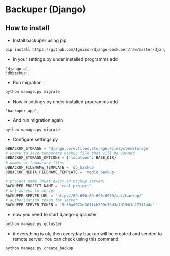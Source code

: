 # Backuper (Django)

## How to install

- Install backuper using pip
```sh
pip install https://github.com/Ignisor/django-backuper/raw/master/django-backuper-0.2.tar.gz
```

- In your settings.py under installed programms add
```
'django_q',
'dbbackup',
```

- Run migration
```sh
python manage.py migrate
```

- Now in settings.py under installed programms add
```
'backuper_app',
```

- And run migration again
```sh
python manage.py migrate
```

- Configure settings.py
```python
DBBACKUP_STORAGE = 'django.core.files.storage.FileSystemStorage'
# where to save temporary backup file that will be sended
DBBACKUP_STORAGE_OPTIONS = {'location': BASE_DIR}
# names of temporary files
DBBACKUP_FILENAME_TEMPLATE = 'db_backup'
DBBACKUP_MEDIA_FILENAME_TEMPLATE = 'media_backup'

# project name (must exist in backup server)
BACKUPER_PROJECT_NAME = 'cool_project'
# url-adress to server
BACKUPER_SERVER_URL = 'http://69.696.69.696:6969/api/backup/'
# authorisation token for server
BACKUPER_SERVER_TOKEN = '5c30a0072e361fcb599c58d3a7d1501e2731144a'
```

- now you need to start django-q qcluster
```sh
python manage.py qcluster
```

- if everything is ok, then everyday backup will be created and sended to remote server. You can check using this command.
```sh
python manage.py create_backup
```
